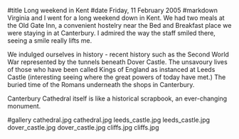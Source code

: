 #title Long weekend in Kent
#date Friday, 11 February 2005
#markdown
Virginia and I went for a long weekend down in Kent. We had two meals at the Old Gate Inn, a convenient hostelry near the Bed and Breakfast place we were staying in at Canterbury. I admired the way the staff smiled there, seeing a smile really lifts me.

We indulged ourselves in history - recent history such as the Second World War represented by the tunnels beneath Dover Castle. The unsavoury lives of those who have been called Kings of England as instanced at Leeds Castle (interesting seeing where the great powers of today have met.) The buried time of the Romans underneath the shops in Canterbury.

Canterbury Cathedral itself is like a historical scrapbook, an ever-changing monument.

#gallery
cathedral.jpg	cathedral.jpg
leeds_castle.jpg	leeds_castle.jpg
dover_castle.jpg	dover_castle.jpg
cliffs.jpg	cliffs.jpg
